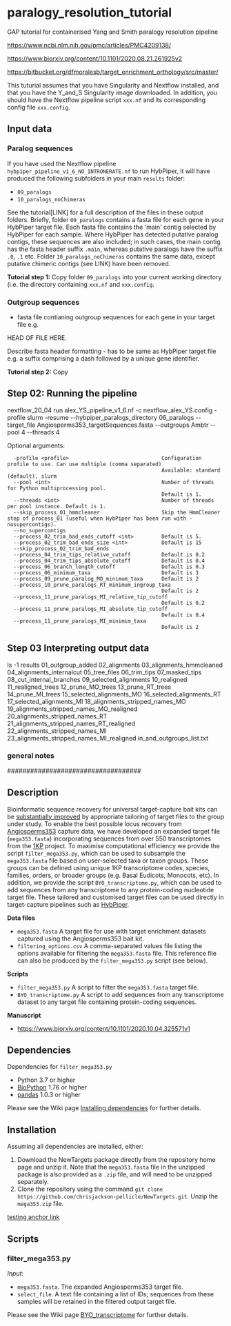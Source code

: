 # paralogy_resolution_tutorial
GAP tutorial for containerised Yang and Smith paralogy resolution pipeline 


https://www.ncbi.nlm.nih.gov/pmc/articles/PMC4209138/

https://www.biorxiv.org/content/10.1101/2020.08.21.261925v2

https://bitbucket.org/dfmoralesb/target_enrichment_orthology/src/master/


This tuturial assumes that you have Singularity and Nextflow installed, and that you have the Y_and_S Singularity image downloaded. In addition, you should have the Nextflow pipeline script `xxx.nf` and its corresponding config file `xxx.config`.


## Input data

### Paralog sequences

If you have used the Nextflow pipeline `hybpiper_pipeline_v1_6_NO_INTRONERATE.nf` to run HybPiper, it will have produced the following subfolders in your main `results` folder:

 - `09_paralogs`
 - `10_paralogs_noChimeras`

See the tutorial[LINK] for a full description of the files in these output folders. Briefly, folder `09_paralogs` contains a fasta file for each gene in your HybPiper target file. Each fasta file contains the 'main' contig selected by HybPiper for each sample. Where HybPiper has detected putative paralog contigs, these sequences are also included; in such cases, the main contig has the fasta header suffix `.main`, whereas putative paralogs have the suffix `.0`, `.1` etc. Folder `10_paralogs_noChimeras` contains the same data, except putative chimeric contigs (see LINK) have been removed.        

**Tutorial step 1:** Copy folder `09_paralogs` into your current working directory (i.e. the directory containing `xxx.nf` and `xxx.config`.

### Outgroup sequences

 - fasta file contianing outgroup sequences for each gene in your target file e.g.

HEAD OF FILE HERE.

Describe fasta header formatting - has to be same as HybPiper target file e.g. a suffix comprising a dash followed by a unique gene identifier.

**Tutorial step 2:** Copy 


## Step 02: Running the pipeline

nextflow_20_04 run alex_YS_pipeline_v1_6.nf -c nextflow_alex_YS.config -profile slurm -resume --hybpiper_paralogs_directory 06_paralogs --target_file Angiosperms353_targetSequences.fasta --outgroups Ambtr --pool 4 --threads 4


Optional arguments:

      -profile <profile>                              Configuration profile to use. Can use multiple (comma separated)
                                                      Available: standard (default), slurm
      --pool <int>                                    Number of threads for Python multiprocessing pool. 
                                                      Default is 1.
      --threads <int>                                 Number of threads per pool instance. Default is 1.
      --skip_process_01_hmmcleaner                    Skip the HmmCleaner step of process_01 (useful when HybPiper has been run with -nosupercontigs). 
      --no_supercontigs
      --process_02_trim_bad_ends_cutoff <int>         Default is 5.
      --process_02_trim_bad_ends_size <int>           Default is 15
      --skip_process_02_trim_bad_ends
      --process_04_trim_tips_relative_cutoff          Default is 0.2
      --process_04_trim_tips_absolute_cutoff          Default is 0.4
      --process_06_branch_length_cutoff               Default is 0.3
      --process_06_minimum_taxa                       Default is 3 
      --process_09_prune_paralog_MO_minimum_taxa      Default is 2
      --process_10_prune_paralogs_RT_minimum_ingroup_taxa
                                                      Default is 2  
      --process_11_prune_paralogs_MI_relative_tip_cutoff
                                                      Default is 0.2
      --process_11_prune_paralogs_MI_absolute_tip_cutoff
                                                      Default is 0.4
      --process_11_prune_paralogs_MI_minimim_taxa    
                                                      Default is 2


## Step 03 Interpreting output data

ls -1 results
01_outgroup_added
02_alignments
03_alignments_hmmcleaned
04_alignments_internalcut
05_tree_files
06_trim_tips
07_masked_tips
08_cut_internal_branches
09_selected_alignments
10_realigned
11_realigned_trees
12_prune_MO_trees
13_prune_RT_trees
14_prune_MI_trees
15_selected_alignments_MO
16_selected_alignments_RT
17_selected_alignments_MI
18_alignments_stripped_names_MO
19_alignments_stripped_names_MO_realigned
20_alignments_stripped_names_RT
21_alignments_stripped_names_RT_realigned
22_alignments_stripped_names_MI
23_alignments_stripped_names_MI_realigned
in_and_outgroups_list.txt

### general notes

###################################


## Description

Bioinformatic sequence recovery for universal target-capture bait kits can be [substantially improved][12] by appropriate tailoring of target files to the group under study. To enable the best possible locus recovery from [Angiosperms353][10] capture data, we have developed an expanded target file (`mega353.fasta`) incorporating sequences from over 550 transcriptomes from the [1KP][9] project. To maximise computational efficiency we provide the script `filter_mega353.py`, which can be used to subsample the `mega353.fasta` file based on user-selected taxa or taxon groups. These groups can be defined using unique 1KP transcriptome codes, species, families, orders, or broader groups (e.g. Basal Eudicots, Monocots, etc). In addition, we  provide the script `BYO_transcriptome.py`, which can be used to add sequences from any transcriptome to any protein-coding nucleotide target file. These tailored and customised target files can be used directly in target-capture pipelines such as [HybPiper][8]. 

**Data files**
- `mega353.fasta` A target file for use with target enrichment datasets captured using the Angiosperms353 bait kit. 
- `filtering_options.csv` A comma-separated values file listing the options available for filtering the `mega353.fasta` file. This reference file can also be produced by the `filter_mega353.py` script (see below).

**Scripts**
- `filter_mega353.py` A script to filter the `mega353.fasta` target file.
- `BYO_transcriptome.py` A script to add sequences from any transcriptome dataset to any target file containing protein-coding sequences.

**Manuscript** 
- https://www.biorxiv.org/content/10.1101/2020.10.04.325571v1

## Dependencies

Dependencies for `filter_mega353.py`
- Python 3.7 or higher
- [BioPython][4] 1.76 or higher
- [pandas][11] 1.0.3 or higher


Please see the Wiki page [Installing dependencies][5] for further details.

## Installation

Assuming all dependencies are installed, either:

1. Download the NewTargets package directly from the repository home page and unzip it. Note that the `mega353.fasta` file in the unzipped package is also provided as a `.zip` file, and will need to be unzipped separately. 
2. Clone the repository using the command `git clone https://github.com/chrisjackson-pellicle/NewTargets.git`. Unzip the `mega353.zip` file.


[testing anchor link](#newtargets)

## Scripts

### filter_mega353.py

*Input*:
- `mega353.fasta`. The expanded Angiosperms353 target file.
- `select_file`. A text file containing a list of IDs; sequences from these samples will be retained in the filtered output target file.   



Please see the Wiki page [BYO_transcriptome][6] for further details.

[1]: https://www.ebi.ac.uk/about/vertebrate-genomics/software/exonerate/ "Link to EXONERATE download page"
[2]: http://hmmer.org/ "Link to HMMER download page"
[3]: https://mafft.cbrc.jp/alignment/software/ "Link to MAFFT download page"
[4]: https://biopython.org/wiki/Download "Link to BioPython download page"
[5]: https://github.com/chrisjackson-pellicle/NewTargets/wiki/Installing-script-dependencies "Link to Installing dependencies Wiki page"
[6]: https://github.com/chrisjackson-pellicle/NewTargets/wiki/BYO_transcriptome.py:-adding-transcriptome-sequences-to-a-target-file "Link to BYO_transcriptome Wiki page"
[7]: https://github.com/chrisjackson-pellicle/NewTargets/wiki/filter_mega353.py:-filtering-the-mega353.fasta-target-file "Link to filter_mega353 Wiki page"
[8]: https://github.com/mossmatters/HybPiper/ "Link to the HybPiper GitHub repository"
[9]: https://sites.google.com/a/ualberta.ca/onekp/ "Link to the 1000 Plants website"
[10]: https://dx.doi.org/10.1093%2Fsysbio%2Fsyy086 "Link to Angiosperms353 manuscript"
[11]: https://pandas.pydata.org/pandas-docs/stable/getting_started/install.html "Link to pandas installation instructions"
[12]: https://www.biorxiv.org/content/10.1101/2020.10.04.325571v1 "Link to NewTargets manuscript"



